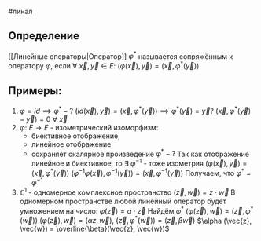 #линал 
## Определение
[[Линейные операторы|Оператор]] $\varphi^{*}$ называется сопряжённым к оператору $\varphi$, если $\forall \ \vec{x}, \vec{y} \in E: \ (\varphi(\vec{x}), \vec{y}) = (\vec{x}, \varphi^{*}(\vec{y}))$
## Примеры:
1. $\varphi = id \implies \varphi^{*} - ?$
	$(id(\vec{x}), \vec{y}) = (\vec{x}, \varphi^{*}(\vec{y})) \implies \varphi^{*}(\vec{y}) = \vec{y}?$
	$(\vec{x}, \varphi^{*}(\vec{y}) - \vec{y}) = 0 \ \forall \ \vec{x}$
2. $\varphi: \ E \to E$ - изометрический изоморфизм:
	- биективное отображение,
	- линейное отображение
	- сохраняет скалярное произведение
	$\varphi^{*} - ?$
	Так как отображение линейное и биективное, то $\exists \ \varphi^{-1}$ - тоже изометрия
	$(\varphi(\vec{x}), \vec{y}) = (\vec{x}, \varphi^{*}(\vec{y}))$
	$(\varphi^{-1} \varphi(\vec{x}), \varphi^{-1} (\vec{y})) = (\vec{x}, \varphi^{-1} (\vec{y}))$
	Получаем, что $\varphi^{*} = \varphi^{-1}$
3. $\mathbb{C}^{1}$ - одномерное комплексное пространство $(\vec{z}, \vec{w}) = z \cdot \vec{w}$
	В одномерном пространстве любой линейный оператор будет умножением на число: $\varphi(\vec{z}) = \alpha \cdot \vec{z}$
	Найдём $\varphi^{*}$
	$(\varphi(\vec{z}), \vec{w}) = (\vec{z}, \varphi^{*}(\vec{w}))$
	$(\varphi(\vec{z}), \vec{w}) = (\alpha z, \vec{w}), \ (\vec{z}, \varphi^{*}(\vec{w})) = (\vec{z}, \beta \vec{w})$
	$\alpha (\vec{z}, \vec{w}) = \overline{\beta}(\vec{z}, \vec{w})$